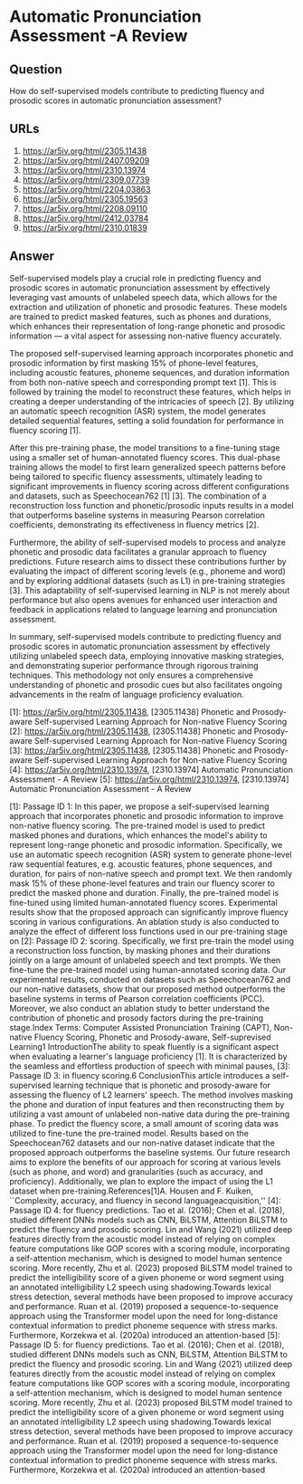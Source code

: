 # Automatic Pronunciation Assessment -A Review

## Question

How do self-supervised models contribute to predicting fluency and prosodic scores in automatic pronunciation assessment?

## URLs

1. https://ar5iv.org/html/2305.11438
2. https://ar5iv.org/html/2407.09209
3. https://ar5iv.org/html/2310.13974
4. https://ar5iv.org/html/2309.07739
5. https://ar5iv.org/html/2204.03863
6. https://ar5iv.org/html/2305.19563
7. https://ar5iv.org/html/2208.09110
8. https://ar5iv.org/html/2412.03784
9. https://ar5iv.org/html/2310.01839

## Answer

Self-supervised models play a crucial role in predicting fluency and prosodic scores in automatic pronunciation assessment by effectively leveraging vast amounts of unlabeled speech data, which allows for the extraction and utilization of phonetic and prosodic features. These models are trained to predict masked features, such as phones and durations, which enhances their representation of long-range phonetic and prosodic information — a vital aspect for assessing non-native fluency accurately.

The proposed self-supervised learning approach incorporates phonetic and prosodic information by first masking 15% of phone-level features, including acoustic features, phoneme sequences, and duration information from both non-native speech and corresponding prompt text [1]. This is followed by training the model to reconstruct these features, which helps in creating a deeper understanding of the intricacies of speech [2]. By utilizing an automatic speech recognition (ASR) system, the model generates detailed sequential features, setting a solid foundation for performance in fluency scoring [1].

After this pre-training phase, the model transitions to a fine-tuning stage using a smaller set of human-annotated fluency scores. This dual-phase training allows the model to first learn generalized speech patterns before being tailored to specific fluency assessments, ultimately leading to significant improvements in fluency scoring across different configurations and datasets, such as Speechocean762 [1] [3]. The combination of a reconstruction loss function and phonetic/prosodic inputs results in a model that outperforms baseline systems in measuring Pearson correlation coefficients, demonstrating its effectiveness in fluency metrics [2].

Furthermore, the ability of self-supervised models to process and analyze phonetic and prosodic data facilitates a granular approach to fluency predictions. Future research aims to dissect these contributions further by evaluating the impact of different scoring levels (e.g., phoneme and word) and by exploring additional datasets (such as L1) in pre-training strategies [3]. This adaptability of self-supervised learning in NLP is not merely about performance but also opens avenues for enhanced user interaction and feedback in applications related to language learning and pronunciation assessment.

In summary, self-supervised models contribute to predicting fluency and prosodic scores in automatic pronunciation assessment by effectively utilizing unlabeled speech data, employing innovative masking strategies, and demonstrating superior performance through rigorous training techniques. This methodology not only ensures a comprehensive understanding of phonetic and prosodic cues but also facilitates ongoing advancements in the realm of language proficiency evaluation.

[1]: https://ar5iv.org/html/2305.11438, [2305.11438] Phonetic and Prosody-aware Self-supervised Learning Approach for Non-native Fluency Scoring
[2]: https://ar5iv.org/html/2305.11438, [2305.11438] Phonetic and Prosody-aware Self-supervised Learning Approach for Non-native Fluency Scoring
[3]: https://ar5iv.org/html/2305.11438, [2305.11438] Phonetic and Prosody-aware Self-supervised Learning Approach for Non-native Fluency Scoring
[4]: https://ar5iv.org/html/2310.13974, [2310.13974] Automatic Pronunciation Assessment - A Review
[5]: https://ar5iv.org/html/2310.13974, [2310.13974] Automatic Pronunciation Assessment - A Review

[1]: Passage ID 1: In this paper, we propose a self-supervised learning approach that incorporates phonetic and prosodic information to improve non-native fluency scoring. The pre-trained model is used to predict masked phones and durations, which enhances the model's ability to represent long-range phonetic and prosodic information. Specifically, we use an automatic speech recognition (ASR) system to generate phone-level raw sequential features, e.g. acoustic features, phone sequences, and duration, for pairs of non-native speech and prompt text. We then randomly mask 15% of these phone-level features and train our fluency scorer to predict the masked phone and duration. Finally, the pre-trained model is fine-tuned using limited human-annotated fluency scores. Experimental results show that the proposed approach can significantly improve fluency scoring in various configurations. An ablation study is also conducted to analyze the effect of different loss functions used in our pre-training stage on
[2]: Passage ID 2: scoring. Specifically, we first pre-train the model using a reconstruction loss function, by masking phones and their durations jointly on a large amount of unlabeled speech and text prompts. We then fine-tune the pre-trained model using human-annotated scoring data. Our experimental results, conducted on datasets such as Speechocean762 and our non-native datasets, show that our proposed method outperforms the baseline systems in terms of Pearson correlation coefficients (PCC). Moreover, we also conduct an ablation study to better understand the contribution of phonetic and prosody factors during the pre-training stage.Index Terms: Computer Assisted Pronunciation Training (CAPT), Non-native Fluency Scoring, Phonetic and Prosody-aware, Self-suprevised Learning1 IntroductionThe ability to speak fluently is a significant aspect when evaluating a learner's language proficiency [1]. It is characterized by the seamless and effortless production of speech with minimal pauses,
[3]: Passage ID 3: in fluency scoring.6 ConclusionThis article introduces a self-supervised learning technique that is phonetic and prosody-aware for assessing the fluency of L2 learners' speech. The method involves masking the phone and duration of input features and then reconstructing them by utilizing a vast amount of unlabeled non-native data during the pre-training phase. To predict the fluency score, a small amount of scoring data was utilized to fine-tune the pre-trained model. Results based on the Speechocean762 datasets and our non-native dataset indicate that the proposed approach outperforms the baseline systems. Our future research aims to explore the benefits of our approach for scoring at various levels (such as phone, and word) and granularities (such as accuracy, and proficiency). Additionally, we plan to explore the impact of using the L1 dataset when pre-training.References[1]A. Housen and F. Kuiken, ``Complexity, accuracy, and fluency in second languageacquisition,''
[4]: Passage ID 4: for fluency predictions. Tao et al. (2016); Chen et al. (2018), studied different DNNs models such as CNN, BiLSTM, Attention BiLSTM to predict the fluency and prosodic scoring. Lin and Wang (2021) utilized deep features directly from the acoustic model instead of relying on complex feature computations like GOP scores with a scoring module, incorporating a self-attention mechanism, which is designed to model human sentence scoring. More recently, Zhu et al. (2023) proposed BiLSTM model trained to predict the intelligibility score of a given phoneme or word segment using an annotated intelligibility L2 speech using shadowing.Towards lexical stress detection, several methods have been proposed to improve accuracy and performance. Ruan et al. (2019) proposed a sequence-to-sequence approach using the Transformer model upon the need for long-distance contextual information to predict phoneme sequence with stress marks. Furthermore, Korzekwa et al. (2020a) introduced an attention-based
[5]: Passage ID 5: for fluency predictions. Tao et al. (2016); Chen et al. (2018), studied different DNNs models such as CNN, BiLSTM, Attention BiLSTM to predict the fluency and prosodic scoring. Lin and Wang (2021) utilized deep features directly from the acoustic model instead of relying on complex feature computations like GOP scores with a scoring module, incorporating a self-attention mechanism, which is designed to model human sentence scoring. More recently, Zhu et al. (2023) proposed BiLSTM model trained to predict the intelligibility score of a given phoneme or word segment using an annotated intelligibility L2 speech using shadowing.Towards lexical stress detection, several methods have been proposed to improve accuracy and performance. Ruan et al. (2019) proposed a sequence-to-sequence approach using the Transformer model upon the need for long-distance contextual information to predict phoneme sequence with stress marks. Furthermore, Korzekwa et al. (2020a) introduced an attention-based